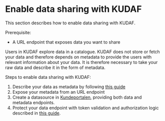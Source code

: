 # Enable data sharing with KUDAF

This section describes how to enable data sharing with KUDAF.

Prerequisite:

- A URL endpoint that exposes data you want to share

Users in KUDAF explore data in a catalogue. KUDAF does not store or fetch your data
and therefore depends on metadata to provide the users with relevant information
about your data.
It is therefore necessary to take your raw data and describe it in the form of metadata.

Steps to enable data sharing with KUDAF:

1. Describe your data as metadata by following [this guide](./data-describe.md)
2. Expose your metadata from an URL endpoint
3. Create a datasource in [Kundeportalen](https://kunde.feide.no/), providing both
   data and metadata endpoints.
4. Protect your data endpoint with token validation and authorization logic described
   in [this guide](./data-protect.md).
